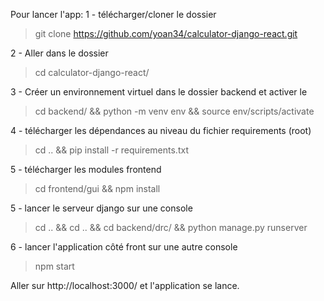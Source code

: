 Pour lancer l'app:
1 - télécharger/cloner le dossier
  > git clone https://github.com/yoan34/calculator-django-react.git
  
2 - Aller dans le dossier
  > cd calculator-django-react/
  
3 - Créer un environnement virtuel dans le dossier backend et activer le
  > cd backend/ && python -m venv env && source env/scripts/activate
  
4 - télécharger les dépendances au niveau du fichier requirements (root)
  > cd .. && pip install -r requirements.txt
  
5 - télécharger les modules frontend
  > cd frontend/gui && npm install
  
5 - lancer le serveur django sur une console
  > cd .. && cd .. && cd backend/drc/ && python manage.py runserver
  
6 - lancer l'application côté front sur une autre console
  > npm start
  
Aller sur http://localhost:3000/ et l'application se lance.
